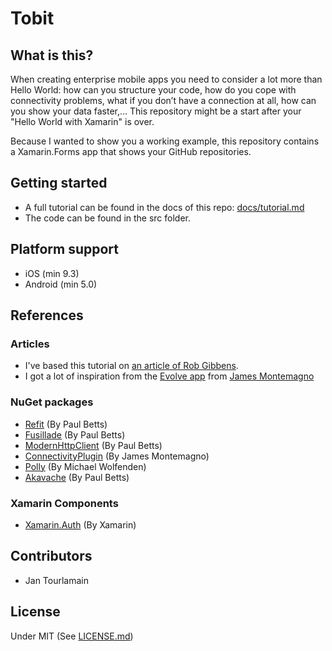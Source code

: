# Tobit


## What is this?
When creating enterprise mobile apps you need to consider a lot more than Hello World: how can you structure your code, how do you cope with connectivity problems, what if you don’t have a connection at all, how can you show your data faster,…
This repository might be a start after your "Hello World with Xamarin" is over.

Because I wanted to show you a working example, this repository contains a Xamarin.Forms app that shows your GitHub repositories.


## Getting started
- A full tutorial can be found in the docs of this repo: [docs/tutorial.md](docs/tutorial.md)
- The code can be found in the src folder.


## Platform support
- iOS (min 9.3)
- Android (min 5.0)

## References
### Articles
- I've based this tutorial on [an article of Rob Gibbens](http://arteksoftware.com/resilient-network-services-with-xamarin/).
- I got a lot of inspiration from the [Evolve app](https://github.com/xamarinhq/app-evolve) from [James Montemagno](https://twitter.com/jamesmontemagno)
### NuGet packages
- [Refit](https://github.com/paulcbetts/refit) (By Paul Betts)
- [Fusillade](https://github.com/paulcbetts/Fusillade) (By Paul Betts)
- [ModernHttpClient](https://github.com/paulcbetts/ModernHttpClient) (By Paul Betts)
- [ConnectivityPlugin](https://github.com/jamesmontemagno/ConnectivityPlugin) (By James Montemagno)
- [Polly](https://github.com/App-vNext/Polly) (By Michael Wolfenden)
- [Akavache](https://github.com/akavache/Akavache) (By Paul Betts)
### Xamarin Components
- [Xamarin.Auth](https://components.xamarin.com/view/xamarin.auth) (By Xamarin)


## Contributors

- Jan Tourlamain

## License
Under MIT (See [LICENSE.md](LICENSE.md))